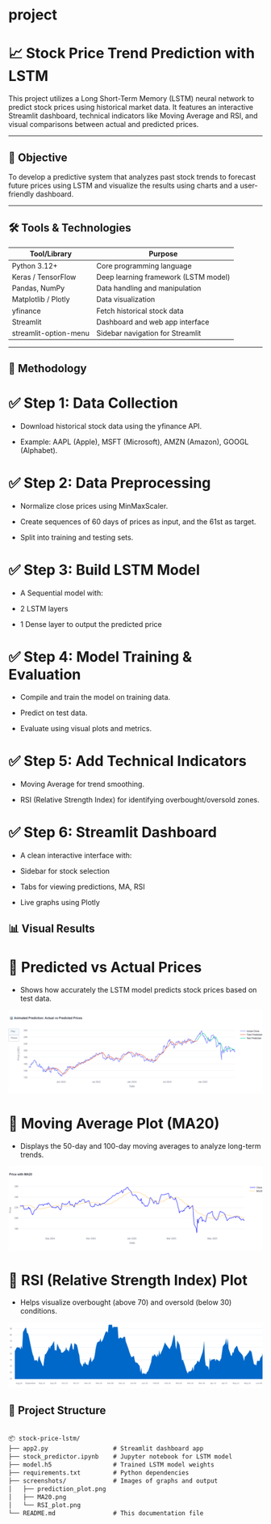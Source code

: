 # project
# 📈 Stock Price Trend Prediction with LSTM

This project utilizes a Long Short-Term Memory (LSTM) neural network to predict stock prices using historical market data. It features an interactive Streamlit dashboard, technical indicators like Moving Average and RSI, and visual comparisons between actual and predicted prices.

---

## 🎯 Objective

To develop a predictive system that analyzes past stock trends to forecast future prices using LSTM and visualize the results using charts and a user-friendly dashboard.

---

## 🛠️ Tools & Technologies

| Tool/Library            | Purpose                                |
|-------------------------|----------------------------------------|
| Python 3.12+            | Core programming language              |
| Keras / TensorFlow      | Deep learning framework (LSTM model)   |
| Pandas, NumPy           | Data handling and manipulation         |
| Matplotlib / Plotly     | Data visualization                     |
| yfinance                | Fetch historical stock data            |
| Streamlit               | Dashboard and web app interface        |
| streamlit-option-menu   | Sidebar navigation for Streamlit       |

---

## 📘 Methodology

# ✅ Step 1: Data Collection
* Download historical stock data using the yfinance API.

* Example: AAPL (Apple), MSFT (Microsoft), AMZN (Amazon), GOOGL (Alphabet).

# ✅ Step 2: Data Preprocessing
* Normalize close prices using MinMaxScaler.

* Create sequences of 60 days of prices as input, and the 61st as target.

* Split into training and testing sets.

# ✅ Step 3: Build LSTM Model
* A Sequential model with:

* 2 LSTM layers

* 1 Dense layer to output the predicted price

# ✅ Step 4: Model Training & Evaluation
* Compile and train the model on training data.

* Predict on test data.

* Evaluate using visual plots and metrics.

# ✅ Step 5: Add Technical Indicators
* Moving Average for trend smoothing.

* RSI (Relative Strength Index) for identifying overbought/oversold zones.

# ✅ Step 6: Streamlit Dashboard
* A clean interactive interface with:

* Sidebar for stock selection

* Tabs for viewing predictions, MA, RSI

* Live graphs using Plotly

## 📊 Visual Results

# 📍 Predicted vs Actual Prices

* Shows how accurately the LSTM model predicts stock prices based on test data.

![Animated Prediction Plot](https://github.com/Patel-Riya-D/project/blob/main/prediction_plot.png)

# 📍 Moving Average Plot (MA20)

* Displays the 50-day and 100-day moving averages to analyze long-term trends.

![MA20 Plot](https://github.com/Patel-Riya-D/project/blob/main/MA20.png)

# 📍 RSI (Relative Strength Index) Plot

* Helps visualize overbought (above 70) and oversold (below 30) conditions.

![RSI Plot](https://github.com/Patel-Riya-D/project/blob/main/RSI_plot.png)

## 📁 Project Structure

```

📦 stock-price-lstm/
├── app2.py                  # Streamlit dashboard app
├── stock_predictor.ipynb    # Jupyter notebook for LSTM model
├── model.h5                 # Trained LSTM model weights
├── requirements.txt         # Python dependencies
├── screenshots/             # Images of graphs and output
│   ├── prediction_plot.png
│   ├── MA20.png
│   └── RSI_plot.png
└── README.md                # This documentation file

```

